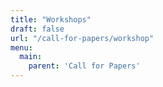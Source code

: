 ```yaml
---
title: "Workshops"
draft: false
url: "/call-for-papers/workshop"
menu:
  main:
    parent: 'Call for Papers'
---
```



